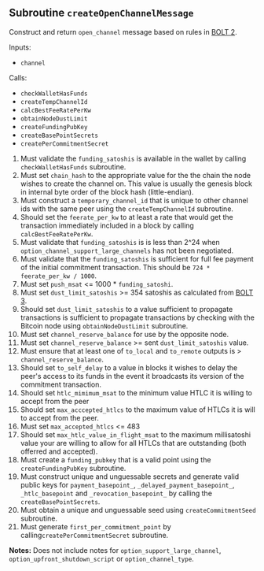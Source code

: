 ## Subroutine `createOpenChannelMessage`

Construct and return `open_channel` message based on rules in [BOLT 2](https://github.com/lightning/bolts/blob/master/02-peer-protocol.md#the-open_channel-message).

Inputs:

-   `channel`

Calls:

-   `checkWalletHasFunds`
-   `createTempChannelId`
-   `calcBestFeeRatePerKw`
-   `obtainNodeDustLimit`
-   `createFundingPubKey`
-   `createBasePointSecrets`
-   `createPerCommitmentSecret`

1. Must validate the `funding_satoshis` is available in the wallet by calling `checkWalletHasFunds` subroutine.
1. Must set `chain_hash` to the appropriate value for the the chain the node wishes to create the channel on. This value is usually the genesis block in internal byte order of the block hash (little-endian).
1. Must construct a `temporary_channel_id` that is unique to other channel ids with the same peer using the `createTempChannelId` subroutine.
1. Should set the `feerate_per_kw` to at least a rate that would get the transaction immediately included in a block by calling `calcBestFeeRatePerKw`.
1. Must validate that `funding_satoshis` is is less than 2^24 when `option_channel_support_large_channels` has not been negotiated.
1. Must validate that the `funding_satoshis` is sufficient for full fee payment of the initial commitment transaction. This should be `724 * feerate_per_kw / 1000`.
1. Must set `push_msat` <= 1000 \* `funding_satoshi`.
1. Must set `dust_limit_satoshis` \>= 354 satoshis as calculated from [BOLT 3](https://github.com/lightning/bolts/blob/93909f67f6a48ee3f155a6224c182e612dd5f187/03-transactions.md#per-commitment-secret-requirements).
1. Should set `dust_limit_satoshis` to a value sufficient to propagate transactions is sufficient to propagate transactions by checking with the Bitcoin node using `obtainNodeDustLimit` subroutine.
1. Must set `channel_reserve_balance` for use by the opposite node.
1. Must set `channel_reserve_balance` >= sent `dust_limit_satoshis` value.
1. Must ensure that at least one of `to_local` and `to_remote` outputs is > `channel_reserve_balance`.
1. Should set `to_self_delay` to a value in blocks it wishes to delay the peer's access to its funds in the event it broadcasts its version of the commitment transaction.
1. Should set `htlc_mimimum_msat` to the minimum value HTLC it is willing to accept from the peer
1. Should set `max_acccepted_htlcs` to the maximum value of HTLCs it is will to accept from the peer.
1. Must set `max_accepted_htlcs` <= 483
1. Should set `max_htlc_value_in_flight_msat` to the maximum millisatoshi value your are willing to allow for all HTLCs that are outstanding (both offerred and accepted).
1. Must create a `funding_pubkey` that is a valid point using the `createFundingPubKey` subroutine.
1. Must construct unique and unguessable secrets and generate valid public keys for `payment_basepoint_`, `_delayed_payment_basepoint_`, `_htlc_basepoint` and `_revocation_basepoint_` by calling the `createBasePointSecrets`.
1. Must obtain a unique and unguessable seed using `createCommitmentSeed` subroutine.
1. Must generate `first_per_commitment_point` by calling`createPerCommitmentSecret` subroutine.

**Notes:**
Does not include notes for `option_support_large_channel`, `option_upfront_shutdown_script` or `option_channel_type`.
